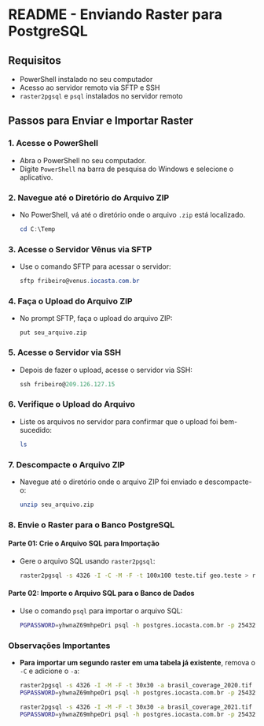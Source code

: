 
# README - Enviando Raster para PostgreSQL

## Requisitos

- PowerShell instalado no seu computador
- Acesso ao servidor remoto via SFTP e SSH
- `raster2pgsql` e `psql` instalados no servidor remoto

## Passos para Enviar e Importar Raster

### 1. Acesse o PowerShell

- Abra o PowerShell no seu computador.
- Digite `PowerShell` na barra de pesquisa do Windows e selecione o aplicativo.

### 2. Navegue até o Diretório do Arquivo ZIP

- No PowerShell, vá até o diretório onde o arquivo `.zip` está localizado.
  
  ```powershell
  cd C:\Temp
  ```

### 3. Acesse o Servidor Vênus via SFTP

- Use o comando SFTP para acessar o servidor:

  ```powershell
  sftp fribeiro@venus.iocasta.com.br
  ```

### 4. Faça o Upload do Arquivo ZIP

- No prompt SFTP, faça o upload do arquivo ZIP:

  ```sftp
  put seu_arquivo.zip
  ```

### 5. Acesse o Servidor via SSH

- Depois de fazer o upload, acesse o servidor via SSH:

  ```powershell
  ssh fribeiro@209.126.127.15
  ```

### 6. Verifique o Upload do Arquivo

- Liste os arquivos no servidor para confirmar que o upload foi bem-sucedido:

  ```bash
  ls
  ```

### 7. Descompacte o Arquivo ZIP

- Navegue até o diretório onde o arquivo ZIP foi enviado e descompacte-o:

  ```bash
  unzip seu_arquivo.zip
  ```

### 8. Envie o Raster para o Banco PostgreSQL

#### Parte 01: Crie o Arquivo SQL para Importação

- Gere o arquivo SQL usando `raster2pgsql`:

  ```bash
  raster2pgsql -s 4326 -I -C -M -F -t 100x100 teste.tif geo.teste > raster_import.sql
  ```

#### Parte 02: Importe o Arquivo SQL para o Banco de Dados

- Use o comando `psql` para importar o arquivo SQL:

  ```bash
  PGPASSWORD=yhwnaZ69mhpeDri psql -h postgres.iocasta.com.br -p 25432 -U postgres -d dblocation -f raster_import.sql
  ```

### Observações Importantes

- **Para importar um segundo raster em uma tabela já existente**, remova o `-C` e adicione o `-a`:

  ```bash
  raster2pgsql -s 4326 -I -M -F -t 30x30 -a brasil_coverage_2020.tif geo.raster > brasil_coverage_2020.sql
  PGPASSWORD=yhwnaZ69mhpeDri psql -h postgres.iocasta.com.br -p 25432 -U postgres -d dblocation -f brasil_coverage_2020.sql
  ```

  ```bash
  raster2pgsql -s 4326 -I -M -F -t 30x30 -a brasil_coverage_2021.tif geo.raster > brasil_coverage_2021.sql
  PGPASSWORD=yhwnaZ69mhpeDri psql -h postgres.iocasta.com.br -p 25432 -U postgres -d dblocation -f brasil_coverage_2021.sql
  ```
